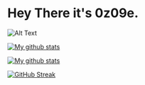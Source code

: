 
# Hey There it's 0z09e.
![Alt Text](https://media.giphy.com/media/vFKqnCdLPNOKc/giphy.gif)

[![My github stats](https://github-readme-stats.vercel.app/api?username=0z09e&show_icons=true&theme=react&include_all_commits=true)](https://github.com/anuraghazra/github-readme-stats)

[![My github stats](https://github-readme-stats.vercel.app/api?username=0z09e&show_icons=true&theme=react&include_all_commits=false&hide=stars,prs,issues,contribs&hide_rank=true&hide_title=true)](https://github.com/anuraghazra/github-readme-stats)  


[![GitHub Streak](https://github-readme-streak-stats.herokuapp.com?user=0z09e&theme=react)](https://git.io/streak-stats)
